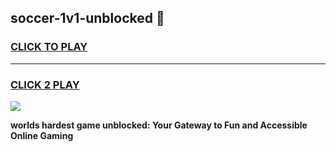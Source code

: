
## soccer-1v1-unblocked 👋
<h3>
<a href="https://premium.freeplayer.one?title=soccer-1v1-unblocked&ref=14F">CLICK TO PLAY</a></h3>
<hr>

<h3>
<a href="https://premium.freeplayer.one?title=soccer-1v1-unblocked&ref=14F">CLICK 2 PLAY</a>
  
</h3>

<a href="https://premium.freeplayer.one?title=soccer-1v1-unblocked&ref=12F/"><img src="https://clearcache.store/games.png"></a>


**worlds hardest game unblocked: Your Gateway to Fun and Accessible Online Gaming**
